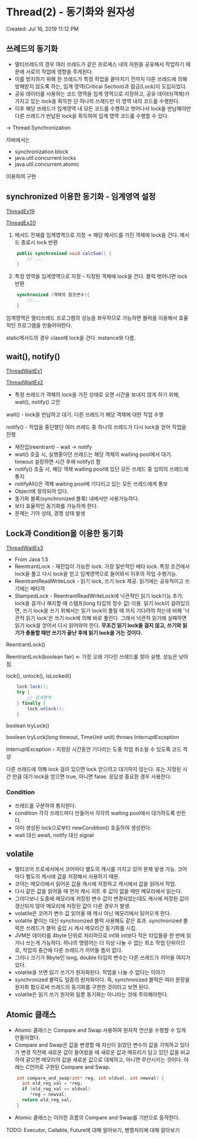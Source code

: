 # Thread(2) - 동기화와 원자성

Created: Jul 16, 2019 11:12 PM

## 쓰레드의 동기화

- 멀티쓰레드의 경우 여러 쓰레드가 같은 프로세스 내의 자원을 공유해서 작업하기 때문에 서로의 작업에 영향을 주게된다.
- 이를 방지하기 위해 한 쓰레드가 특정 작업을 끝마치기 전까지 다른 쓰레드에 의해 방해받지 않도록 하는, 임계 영역(Critical Section)과 잠금(Lock)이 도입되었다.
- 공유 데이터를 사용하는 코드 영역을 임계 영역으로 지정하고, 공유 데이터(객체)가 가지고 있는 lock을 획득한 단 하나의 쓰레드만 이 영역 내의 코드를 수행한다.
- 이후 해당 쓰레드가 임계영역 내 모든 코드를 수행하고 벗어나서 lock을 반납해야만 다른 쓰레드가 반납된 lock을 획득하여 임계 영역 코드를 수행할 수 있다.

→ Thread Synchronization

자바에서는

- synchronization block
- java.util.concurrent.locks
- java.util.concurrent.atomic

이용하여 구현

## synchronized 이용한 동기화 - 임계영역 설정

[ThreadEx19](https://github.com/forceson/Thread-Study/blob/master/src/com/company/ThreadEx19.java)

[ThreadEx20](https://github.com/forceson/Thread-Study/blob/master/src/com/company/ThreadEx20.java)

1. 메서드 전체를 임계영역으로 지정 → 해당 메서드를 가진 객체에 lock을 건다. 메서드 종료시 lock 반환

```Java
    public synchronized void calcSum() {
    	// ...
    }
```

  2. 특정 영역을 임계영역으로 지정 - 지정된 객체에 lock을 건다. 블럭 벗어나면 lock 반환

```Java
    synchronized (객체의 참조변수){
    	//...
    }
```

임계영역은 멀티쓰레드 프로그램의 성능을 좌우하므로 가능하면 블럭을 이용해서 효율적인 프로그램을 만들어야한다.

static메서드의 경우 class에 lock을 건다. instance와 다름.

## wait(), notify()

[ThreadWaitEx1](https://github.com/forceson/Thread-Study/blob/master/src/com/company/ThreadWaitEx1.java)

[ThreadWaitEx2](https://github.com/forceson/Thread-Study/blob/master/src/com/company/ThreadWaitEx2.java)

- 특정 쓰레드가 객체의 lock을 가진 상태로 오랜 시간을 보내지 않게 하기 위해, wait(), notify() 고안

wait() - lock을 반납하고 대기. 다른 쓰레드가 해당 객체에 대한 작업 수행

notify() - 작업을 중단했던 여러 쓰레드 중 하나의 쓰레드가 다시 lock을 얻어 작업을 진행

- 재진입(reentrant) - wait → notify
- wait()  호출 시, 실행중이던 쓰레드는 해당 객체의 waiting pool에서 대기. timeout 설정하면 시간 후에 notify() 함
- notify() 호출 시, 해당 객체 waiting pool에 있던 모든 쓰레드 중 임의의 쓰레드에 통지
- notifyAll()은 객체 waiting pool에 기다리고 있는 모든 쓰레드에게 통보
- Object에 정의되어 있다.
- 동기화 블록(synchronized 블록) 내에서만 사용가능하다.
- 보다 효율적인 동기화를 가능하게 한다.
- 문제는 기아 상태, 경쟁 상태 발생

## Lock과 Condition을 이용한 동기화

[ThreadWaitEx3](https://github.com/forceson/Thread-Study/blob/master/src/com/company/ThreadWaitEx3.java)

- From Java 1.5
- ReentrantLock - 재진입이 가능한 lock. 가장 일반적인 배타 lock. 특정 조건에서 lock을 풀고 다시 lock을 얻고 임계영역으로 들어와서 이후의 작업 수행가능.
- ReentrantReadWriteLock - 읽기 lock, 쓰기 lock 제공. 읽기에는 공유적이고 쓰기에는 배타적
- StampedLock - ReentrantReadWriteLock에 낙관적인 읽기 lock기능 추가. lock을 걸거나 해지할 때 스탬프(long 타입의 정수 값) 이용. 읽기 lock이 걸려있으면, 쓰기 lock을 쓰기 위해서는 읽기 lock이 풀릴 때 까지 기다려야 하는데 비해 '낙관적 읽기 lock'은 쓰기 lock에 의해 바로 풀린다. 그래서 낙관적 읽기에 실패하면 읽기 lock을 얻어서 다시 읽어와야 한다. **무조건 읽기 lock을 걸지 않고, 쓰기와 읽기가 충돌할 때만 쓰기가 끝난 후에 읽기 lock을 거는 것이다.**

ReentrantLock()

ReentrantLock(boolean fair) ← 가장 오래 기다린 쓰레드를 찾아 실행. 성능은 낮아짐.

lock(), unlock(), isLocked()

```Java
    lock.lock();
    try {
    	// 임계영역
    } finally {
    	lock.unlock();
    }
```

boolean tryLock()

boolean tryLock(long timeout, TimeUnit unit) throws InterruptException

InterruptException - 지정된 시간동안 기다리는 도중 작업 취소될 수 있도록 코드 작성

다른 쓰레드에 의해 lock 걸려 있으면 lock 얻으려고 대기하지 않는다. 또는 지정된 시간 만큼 대기 lock을 얻으면 true, 아니면 false. 응답성 중요한 경우 사용한다.

### Condition

- 쓰레드를 구분하여 통지한다.
- condition 각각 쓰레드마다 만들어서 각각의 waiting pool에서 대기하도록 만든다.
- 이미 생성된 lock으로부터 newCondition() 호출하여 생성한다.
- wait 대신 await, notify 대신 signal

## volatile

- 멀티코어 프로세서에서 코어마다 별도의 캐시를 가지고 있어 문제 발생 가능. 코어마다 별도의 캐시에 겂을 저장해서 사용하기 때문.
- 코어는 메모리에서 읽어온 값을 캐시에 저장하고 캐시에서 값을 읽어서 작업.
- 다시 같은 값을 읽어올 때 먼저 캐시 히트 후 값이 없을 때만 메모리에서 읽는다.
- 그러다보니 도중에 메모리에 저장된 변수 값이 변경되었는데도 캐시에 저장된 값이 갱신되지 않아 메모리에 저장된 값이 다른 경우가 발생.
- volatile은 코어가 변수 값 읽어올 때 캐시 아닌 메모리에서 읽어오게 한다.
- volatile 붙이는 대신 synchronized 블럭 사용해도 같은 효과. synchronized 블럭은 쓰레드가 블럭 출입 시 캐시 메모리간 동기화를 시킴.
- JVM은 데이터를 4byte 단위로 처리하므로 int와 int보다 작은 타입들을 한 번에 읽거나 쓰는게 가능하다. 하나의 명령어는 더 이상 나눌 수 없는 최소 작업 단위이므로, 작업의 중간에 다른 쓰레드가 끼어들 틈이 없다.
- 그러나 크기가 8byte인 long, double 타입의 변수는 다른 쓰레드가 끼어들 여지가 있다.
- volatile을 쓰면 읽기 쓰기가 원자화된다. 작업을 나눌 수 없다는 이야기
- synchronized 블럭도 일종의 원자화이다. 즉, synchronized 블럭은 여러 문장을 원자화 함으로써 쓰레드의 동기화를 구현한 것이라고 보면 된다.
- volatile은 읽기 쓰기 원자와 일뿐 동기화는 아니라는 것에 주의해야한다.

## Atomic 클래스

- Atomic 클래스는 Compare and Swap 사용하여 원자적 연산을 수행할 수 있게 만들어졌다.
- Compare and Swap은 값을 변경할 때 자신이 읽었던 변수의 값을 기억하고 있다가 변경 직전에 새로운 값이 들어왔을 때 새로운 값과 메모리가 담고 있던 값을 비교하여 같으면 메모리의 값을 새로운 값으로 대체하고, 아니면 무산시키는 것이다. 아래는 C언어로 구현된 Compare and Swap.

```C
    int compare_and_swap(int* reg, int oldval, int newval) {
      int old_reg_val = *reg;
      if (old_reg_val == oldval)
         *reg = newval;
      return old_reg_val;
    }
```

- Atomic 클래스는 이러한 흐름의 Compare and Swap를 기반으로 동작한다.

TODO: Executor, Callable, Future에 대해 알아보기, 병렬처리에 대해 알아보기
